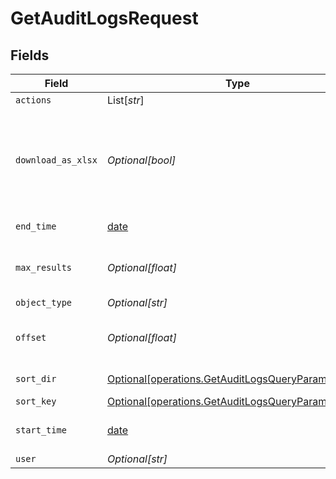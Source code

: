 # GetAuditLogsRequest


## Fields

| Field                                                                                                          | Type                                                                                                           | Required                                                                                                       | Description                                                                                                    |
| -------------------------------------------------------------------------------------------------------------- | -------------------------------------------------------------------------------------------------------------- | -------------------------------------------------------------------------------------------------------------- | -------------------------------------------------------------------------------------------------------------- |
| `actions`                                                                                                      | List[*str*]                                                                                                    | :heavy_minus_sign:                                                                                             | Actions                                                                                                        |
| `download_as_xlsx`                                                                                             | *Optional[bool]*                                                                                               | :heavy_minus_sign:                                                                                             | When true, the API will return an xlsx file, and pagination will be ignored                                    |
| `end_time`                                                                                                     | [date](https://docs.python.org/3/library/datetime.html#date-objects)                                           | :heavy_check_mark:                                                                                             | End date of the query                                                                                          |
| `max_results`                                                                                                  | *Optional[float]*                                                                                              | :heavy_minus_sign:                                                                                             | The number of entries to return (pagination)                                                                   |
| `object_type`                                                                                                  | *Optional[str]*                                                                                                | :heavy_minus_sign:                                                                                             | Object Type                                                                                                    |
| `offset`                                                                                                       | *Optional[float]*                                                                                              | :heavy_minus_sign:                                                                                             | Return entries from this offset (pagination)                                                                   |
| `sort_dir`                                                                                                     | [Optional[operations.GetAuditLogsQueryParamSortDir]](../../models/operations/getauditlogsqueryparamsortdir.md) | :heavy_minus_sign:                                                                                             | sorting direction                                                                                              |
| `sort_key`                                                                                                     | [Optional[operations.GetAuditLogsQueryParamSortKey]](../../models/operations/getauditlogsqueryparamsortkey.md) | :heavy_minus_sign:                                                                                             | sort key                                                                                                       |
| `start_time`                                                                                                   | [date](https://docs.python.org/3/library/datetime.html#date-objects)                                           | :heavy_check_mark:                                                                                             | Start date of the query                                                                                        |
| `user`                                                                                                         | *Optional[str]*                                                                                                | :heavy_minus_sign:                                                                                             | User name                                                                                                      |